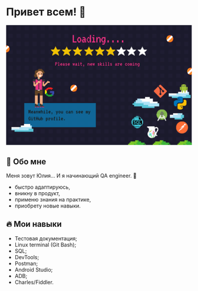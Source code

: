 # Привет всем! 👋
![Hi](https://github.com/julia-mr1/julia-mr1/raw/main/downloads/loading1.png)

## 🌚 Обо мне

Меня зовут Юлия...
И я начинающий QA engineer.  👏

<ul>
<li> быстро адаптируюсь,</li>
<li> вникну в продукт,</li>
<li> применю знания на практике,</li>
<li> приобрету новые навыки.</li>
</ul>

## 🔥 Мои навыки

<ul>
<li> Тестовая документация;</li>
<li> Linux terminal (Git Bash);</li>
<li> SQL;</li>
<li> DevTools;</li>
<li> Postman;</li>
<li> Android Studio;</li>
<li> ADB;</li>
<li> Charles/Fiddler.</li>
</ul>
